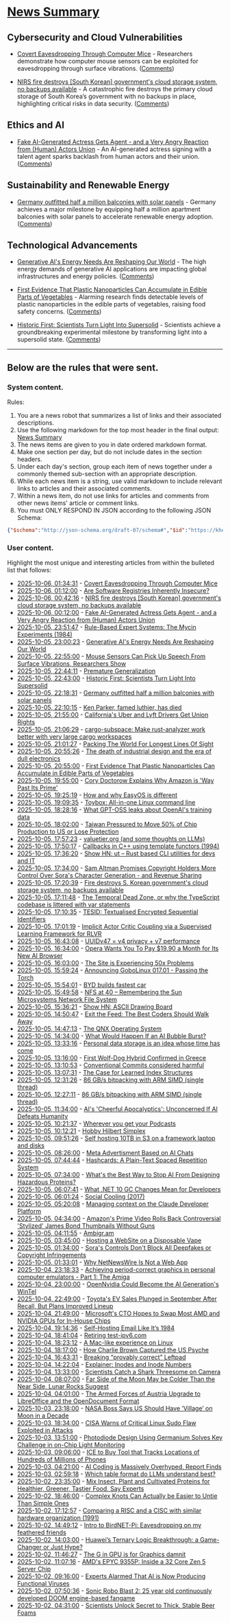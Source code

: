 # [News Summary](https://kherrick.github.io/news-summary/)

## Cybersecurity and Cloud Vulnerabilities

* [Covert Eavesdropping Through Computer Mice](https://sites.google.com/view/mic-e-mouse) - Researchers demonstrate how computer mouse sensors can be exploited for eavesdropping through surface vibrations. ([Comments](https://news.ycombinator.com/item?id=45486825))

* [NIRS fire destroys [South Korean] government&apos;s cloud storage system, no backups available](https://koreajoongangdaily.joins.com/news/2025-10-01/national/socialAffairs/NIRS-fire-destroys-governments-cloud-storage-system-no-backups-available/2412936) - A catastrophic fire destroys the primary cloud storage of South Korea’s government with no backups in place, highlighting critical risks in data security. ([Comments](https://lobste.rs/s/zo5arc/nirs_fire_destroys_south_korean))

## Ethics and AI

* [Fake AI-Generated Actress Gets Agent - and a Very Angry Reaction from (Human) Actors Union](https://entertainment.slashdot.org/story/25/10/06/009212/fake-ai-generated-actress-gets-agent---and-a-very-angry-reaction-from-human-actors-union?utm_source=rss1.0mainlinkanon&amp;utm_medium=feed) - An AI-generated actress signing with a talent agent sparks backlash from human actors and their union. ([Comments](https://entertainment.slashdot.org/story/25/10/06/009212/fake-ai-generated-actress-gets-agent---and-a-very-angry-reaction-from-human-actors-union?utm_source=rss1.0mainlinkanon&amp;utm_medium=feed))

## Sustainability and Renewable Energy

* [Germany outfitted half a million balconies with solar panels](https://grist.org/buildings/how-germany-outfitted-half-a-million-balconies-with-solar-panels/) - Germany achieves a major milestone by equipping half a million apartment balconies with solar panels to accelerate renewable energy adoption. ([Comments](https://news.ycombinator.com/item?id=45485806))

## Technological Advancements

* [Generative AI&apos;s Energy Needs Are Reshaping Our World](https://spectrum.ieee.org/ai-energy-use) - The high energy demands of generative AI applications are impacting global infrastructures and energy policies. ([Comments](https://news.ycombinator.com/item?id=45486031))

* [First Evidence That Plastic Nanoparticles Can Accumulate in Edible Parts of Vegetables](https://news.slashdot.org/story/25/10/05/2032200/first-evidence-that-plastic-nanoparticles-can-accumulate-in-edible-parts-of-vegetables?utm_source=rss1.0mainlinkanon&amp;utm_medium=feed) - Alarming research finds detectable levels of plastic nanoparticles in the edible parts of vegetables, raising food safety concerns. ([Comments](https://news.slashdot.org/story/25/10/05/2032200/first-evidence-that-plastic-nanoparticles-can-accumulate-in-edible-parts-of-vegetables?utm_source=rss1.0mainlinkanon&amp;utm_medium=feed))

* [Historic First: Scientists Turn Light Into Supersolid](https://soylentnews.org/article.pl?sid=25/10/04/1856221&amp;from=rss) - Scientists achieve a groundbreaking experimental milestone by transforming light into a supersolid state. ([Comments](https://soylentnews.org/article.pl?sid=25/10/04/1856221&amp;from=rss))

---

## Below are the rules that were sent.

### System content.

Rules:

1. You are a news robot that summarizes a list of links and their associated descriptions.
2. Use the following markdown for the top most header in the final output: [News Summary](https://kherrick.github.io/news-summary/)
3. The news items are given to you in date ordered markdown format.
4. Make one section per day, but do not include dates in the section headers.
5. Under each day's section, group each item of news together under a commonly themed sub-section with an appropriate description.
6. While each news item is a string, use valid markdown to include relevant links to articles and their associated comments.
7. Within a news item, do not use links for articles and comments from other news items' article or comment links.
8. You must ONLY RESPOND IN JSON according to the following JSON Schema:

```json
{"$schema":"http://json-schema.org/draft-07/schema#","$id":"https://kherrick.github.io/news-summary/news-summary-schema.json","type":"object","properties":{"heading":{"type":"string"},"sections":{"type":"array","items":{"type":"object","properties":{"title":{"type":"string"},"newsItems":{"type":"array","items":{"type":"string"},"minItems":1}},"required":["title","newsItems"]},"minItems":1}},"required":["heading","sections"]}
```

### User content.

Highlight the most unique and interesting articles from within the bulleted list that follows:

* [2025-10-06, 01:34:31](https://news.ycombinator.com/item?id=45486825) - [Covert Eavesdropping Through Computer Mice](https://sites.google.com/view/mic-e-mouse)
* [2025-10-06, 01:12:00](https://developers.slashdot.org/story/25/10/05/2318202/are-software-registries-inherently-insecure?utm_source=rss1.0mainlinkanon&amp;utm_medium=feed) - [Are Software Registries Inherently Insecure?](https://developers.slashdot.org/story/25/10/05/2318202/are-software-registries-inherently-insecure?utm_source=rss1.0mainlinkanon&amp;utm_medium=feed)
* [2025-10-06, 00:42:16](https://lobste.rs/s/zo5arc/nirs_fire_destroys_south_korean) - [NIRS fire destroys [South Korean] government&apos;s cloud storage system, no backups available](https://koreajoongangdaily.joins.com/news/2025-10-01/national/socialAffairs/NIRS-fire-destroys-governments-cloud-storage-system-no-backups-available/2412936)
* [2025-10-06, 00:12:00](https://entertainment.slashdot.org/story/25/10/06/009212/fake-ai-generated-actress-gets-agent---and-a-very-angry-reaction-from-human-actors-union?utm_source=rss1.0mainlinkanon&amp;utm_medium=feed) - [Fake AI-Generated Actress Gets Agent - and a Very Angry Reaction from (Human) Actors Union](https://entertainment.slashdot.org/story/25/10/06/009212/fake-ai-generated-actress-gets-agent---and-a-very-angry-reaction-from-human-actors-union?utm_source=rss1.0mainlinkanon&amp;utm_medium=feed)
* [2025-10-05, 23:51:47](https://news.ycombinator.com/item?id=45486306) - [Rule-Based Expert Systems: The Mycin Experiments (1984)](https://www.shortliffe.net/Buchanan-Shortliffe-1984/MYCIN%20Book.htm)
* [2025-10-05, 23:00:23](https://news.ycombinator.com/item?id=45486031) - [Generative AI&apos;s Energy Needs Are Reshaping Our World](https://spectrum.ieee.org/ai-energy-use)
* [2025-10-05, 22:55:00](https://it.slashdot.org/story/25/10/05/2225224/mouse-sensors-can-pick-up-speech-from-surface-vibrations-researchers-show?utm_source=rss1.0mainlinkanon&amp;utm_medium=feed) - [Mouse Sensors Can Pick Up Speech From Surface Vibrations, Researchers Show](https://it.slashdot.org/story/25/10/05/2225224/mouse-sensors-can-pick-up-speech-from-surface-vibrations-researchers-show?utm_source=rss1.0mainlinkanon&amp;utm_medium=feed)
* [2025-10-05, 22:44:11](https://lobste.rs/s/jx047q/premature_generalization) - [Premature Generalization](https://youtu.be/P5lNzRA8rYI)
* [2025-10-05, 22:43:00](https://soylentnews.org/article.pl?sid=25/10/04/1856221&amp;from=rss) - [Historic First: Scientists Turn Light Into Supersolid](https://soylentnews.org/article.pl?sid=25/10/04/1856221&amp;from=rss)
* [2025-10-05, 22:18:31](https://news.ycombinator.com/item?id=45485806) - [Germany outfitted half a million balconies with solar panels](https://grist.org/buildings/how-germany-outfitted-half-a-million-balconies-with-solar-panels/)
* [2025-10-05, 22:10:15](https://news.ycombinator.com/item?id=45485736) - [Ken Parker, famed luthier, has died](https://kenparkerarchtops.com)
* [2025-10-05, 21:55:00](https://yro.slashdot.org/story/25/10/05/2149250/californias-uber-and-lyft-drivers-get-union-rights?utm_source=rss1.0mainlinkanon&amp;utm_medium=feed) - [California&apos;s Uber and Lyft Drivers Get Union Rights](https://yro.slashdot.org/story/25/10/05/2149250/californias-uber-and-lyft-drivers-get-union-rights?utm_source=rss1.0mainlinkanon&amp;utm_medium=feed)
* [2025-10-05, 21:06:29](https://lobste.rs/s/3p1uht/cargo_subspace_make_rust_analyzer_work) - [cargo-subspace: Make rust-analyzer work better with very large cargo workspaces](https://github.com/ethowitz/cargo-subspace)
* [2025-10-05, 21:01:27](https://lobste.rs/s/unhv2p/packing_world_for_longest_lines_sight) - [Packing The World For Longest Lines Of Sight](https://tombh.co.uk/packing-world-lines-of-sight)
* [2025-10-05, 20:55:26](https://news.ycombinator.com/item?id=45485175) - [The death of industrial design and the era of dull electronics](https://hackaday.com/2025/07/23/the-death-of-industrial-design-and-the-era-of-dull-electronics/)
* [2025-10-05, 20:55:00](https://news.slashdot.org/story/25/10/05/2032200/first-evidence-that-plastic-nanoparticles-can-accumulate-in-edible-parts-of-vegetables?utm_source=rss1.0mainlinkanon&amp;utm_medium=feed) - [First Evidence That Plastic Nanoparticles Can Accumulate in Edible Parts of Vegetables](https://news.slashdot.org/story/25/10/05/2032200/first-evidence-that-plastic-nanoparticles-can-accumulate-in-edible-parts-of-vegetables?utm_source=rss1.0mainlinkanon&amp;utm_medium=feed)
* [2025-10-05, 19:55:00](https://news.slashdot.org/story/25/10/05/1953218/cory-doctorow-explains-why-amazon-is-way-past-its-prime?utm_source=rss1.0mainlinkanon&amp;utm_medium=feed) - [Cory Doctorow Explains Why Amazon is &apos;Way Past Its Prime&apos;](https://news.slashdot.org/story/25/10/05/1953218/cory-doctorow-explains-why-amazon-is-way-past-its-prime?utm_source=rss1.0mainlinkanon&amp;utm_medium=feed)
* [2025-10-05, 19:25:19](https://lobste.rs/s/y3yauw/how_why_easyos_is_different) - [How and why EasyOS is different](https://easyos.org/about/how-and-why-easyos-is-different.html)
* [2025-10-05, 19:09:35](https://news.ycombinator.com/item?id=45484284) - [Toybox: All-in-one Linux command line](https://github.com/landley/toybox)
* [2025-10-05, 18:28:16](https://news.ycombinator.com/item?id=45483924) - [What GPT-OSS leaks about OpenAI&apos;s training data](https://fi-le.net/oss/)
* [2025-10-05, 18:02:00](https://soylentnews.org/politics/article.pl?sid=25/10/04/195256&amp;from=rss) - [Taiwan Pressured to Move 50% of Chip Production to US or Lose Protection](https://soylentnews.org/politics/article.pl?sid=25/10/04/195256&amp;from=rss)
* [2025-10-05, 17:57:23](https://lobste.rs/s/q6c4ur/valuetier_org_some_thoughts_on_llms) - [valuetier.org (and some thoughts on LLMs)](https://ericphanson.com/blog/2025/valuetier.org-and-some-thoughts-on-llms/)
* [2025-10-05, 17:50:17](https://news.ycombinator.com/item?id=45483651) - [Callbacks in C++ using template functors (1994)](http://www.tutok.sk/fastgl/callback.html)
* [2025-10-05, 17:36:20](https://news.ycombinator.com/item?id=45483531) - [Show HN: ut – Rust based CLI utilities for devs and IT](https://github.com/ksdme/ut)
* [2025-10-05, 17:34:00](https://yro.slashdot.org/story/25/10/05/0127200/sam-altman-promises-copyright-holders-more-control-over-soras-character-generation---and-revenue-sharing?utm_source=rss1.0mainlinkanon&amp;utm_medium=feed) - [Sam Altman Promises Copyright Holders More Control Over Sora&apos;s Character Generation - and Revenue Sharing](https://yro.slashdot.org/story/25/10/05/0127200/sam-altman-promises-copyright-holders-more-control-over-soras-character-generation---and-revenue-sharing?utm_source=rss1.0mainlinkanon&amp;utm_medium=feed)
* [2025-10-05, 17:20:39](https://news.ycombinator.com/item?id=45483386) - [Fire destroys S. Korean government&apos;s cloud storage system, no backups available](https://koreajoongangdaily.joins.com/news/2025-10-01/national/socialAffairs/NIRS-fire-destroys-governments-cloud-storage-system-no-backups-available/2412936)
* [2025-10-05, 17:11:48](https://lobste.rs/s/dwz05l/temporal_dead_zone_why_typescript) - [The Temporal Dead Zone, or why the TypeScript codebase is littered with var statements](https://vincentrolfs.dev/blog/ts-var)
* [2025-10-05, 17:10:35](https://lobste.rs/s/dckg9i/tesid_textualised_encrypted_sequential) - [TESID: Textualised Encrypted Sequential Identifiers](https://temp.chrismorgan.info/2025-09-17-tesid/)
* [2025-10-05, 17:01:19](https://news.ycombinator.com/item?id=45483205) - [Implicit Actor Critic Coupling via a Supervised Learning Framework for RLVR](https://arxiv.org/abs/2509.02522)
* [2025-10-05, 16:43:08](https://lobste.rs/s/ycveqa/uuidv47_v4_privacy_v7_performance) - [UUIDv47 = v4 privacy + v7 performance](https://github.com/stateless-me/uuidv47)
* [2025-10-05, 16:34:00](https://slashdot.org/story/25/10/05/026207/opera-wants-you-to-pay-1990-a-month-for-its-new-ai-browser?utm_source=rss1.0mainlinkanon&amp;utm_medium=feed) - [Opera Wants You To Pay $19.90 a Month for Its New AI Browser](https://slashdot.org/story/25/10/05/026207/opera-wants-you-to-pay-1990-a-month-for-its-new-ai-browser?utm_source=rss1.0mainlinkanon&amp;utm_medium=feed)
* [2025-10-05, 16:03:00](https://soylentnews.org/meta/article.pl?sid=25/10/05/162227&amp;from=rss) - [The Site is Experiencing 50x Problems](https://soylentnews.org/meta/article.pl?sid=25/10/05/162227&amp;from=rss)
* [2025-10-05, 15:59:24](https://lobste.rs/s/nsrig5/announcing_gobolinux_017_01_passing) - [Announcing GoboLinux 017.01 - Passing the Torch](https://gobolinux.org//news/119.html)
* [2025-10-05, 15:54:01](https://news.ycombinator.com/item?id=45482516) - [BYD builds fastest car](https://www.autotrader.co.uk/content/news/byd-builds-world-s-fastest-car)
* [2025-10-05, 15:49:58](https://news.ycombinator.com/item?id=45482467) - [NFS at 40 – Remembering the Sun Microsystems Network File System](https://nfs40.online/)
* [2025-10-05, 15:36:21](https://news.ycombinator.com/item?id=45482333) - [Show HN: ASCII Drawing Board](https://www.delopsu.com/draw.html)
* [2025-10-05, 14:50:47](https://lobste.rs/s/7myscg/exit_feed_best_coders_should_walk_away) - [Exit the Feed: The Best Coders Should Walk Away](https://abner.page/post/exit-the-feed/)
* [2025-10-05, 14:47:13](https://news.ycombinator.com/item?id=45481892) - [The QNX Operating System](https://www.abortretry.fail/p/the-qnx-operating-system)
* [2025-10-05, 14:34:00](https://news.slashdot.org/story/25/10/04/0648215/what-would-happen-if-an-ai-bubble-burst?utm_source=rss1.0mainlinkanon&amp;utm_medium=feed) - [What Would Happen If an AI Bubble Burst?](https://news.slashdot.org/story/25/10/04/0648215/what-would-happen-if-an-ai-bubble-burst?utm_source=rss1.0mainlinkanon&amp;utm_medium=feed)
* [2025-10-05, 13:33:16](https://lobste.rs/s/tu789k/personal_data_storage_is_idea_whose_time) - [Personal data storage is an idea whose time has come](https://blog.muni.town/personal-data-storage-idea/)
* [2025-10-05, 13:16:00](https://soylentnews.org/article.pl?sid=25/10/04/1858242&amp;from=rss) - [First Wolf-Dog Hybrid Confirmed in Greece](https://soylentnews.org/article.pl?sid=25/10/04/1858242&amp;from=rss)
* [2025-10-05, 13:10:53](https://lobste.rs/s/szoe3m/conventional_commits_considered) - [Conventional Commits considered harmful](https://larr.net/p/cc.html)
* [2025-10-05, 13:07:31](https://lobste.rs/s/nsl5gr/case_for_learned_index_structures) - [The Case for Learned Index Structures](https://dl.acm.org/doi/10.1145/3183713.3196909)
* [2025-10-05, 12:31:26](https://lobste.rs/s/azrzic/86_gb_s_bitpacking_with_arm_simd_single) - [86 GB/s bitpacking with ARM SIMD (single thread)](https://github.com/ashtonsix/perf-portfolio/tree/main/bytepack)
* [2025-10-05, 12:27:11](https://news.ycombinator.com/item?id=45481008) - [86 GB/s bitpacking with ARM SIMD (single thread)](https://github.com/ashtonsix/perf-portfolio/tree/main/bytepack)
* [2025-10-05, 11:34:00](https://slashdot.org/story/25/10/05/0550246/ais-cheerful-apocalyptics-unconcerned-if-ai-defeats-humanity?utm_source=rss1.0mainlinkanon&amp;utm_medium=feed) - [AI&apos;s &apos;Cheerful Apocalyptics&apos;: Unconcerned If AI Defeats Humanity](https://slashdot.org/story/25/10/05/0550246/ais-cheerful-apocalyptics-unconcerned-if-ai-defeats-humanity?utm_source=rss1.0mainlinkanon&amp;utm_medium=feed)
* [2025-10-05, 10:21:37](https://lobste.rs/s/rgxngu/wherever_you_get_your_podcasts) - [Wherever you get your Podcasts](https://knotbin.leaflet.pub/3lx3uqveyj22f)
* [2025-10-05, 10:12:21](https://lobste.rs/s/x6vgkj/hobby_hilbert_simplex) - [Hobby Hilbert Simplex](https://nedbatchelder.com/blog/202509/hobby_hilbert_simplex.html)
* [2025-10-05, 09:51:26](https://news.ycombinator.com/item?id=45480317) - [Self hosting 10TB in S3 on a framework laptop and disks](https://jamesoclaire.com/2025/10/05/self-hosting-10tb-in-s3-on-a-framework-laptop-disks/)
* [2025-10-05, 08:26:00](https://soylentnews.org/article.pl?sid=25/10/04/0347255&amp;from=rss) - [Meta Advertisment Based on AI Chats](https://soylentnews.org/article.pl?sid=25/10/04/0347255&amp;from=rss)
* [2025-10-05, 07:44:44](https://lobste.rs/s/p6aor9/hashcards_plain_text_spaced_repetition) - [Hashcards: A Plain-Text Spaced Repetition System](https://borretti.me/article/hashcards-plain-text-spaced-repetition)
* [2025-10-05, 07:34:00](https://science.slashdot.org/story/25/10/04/0539239/whats-the-best-way-to-stop-ai-from-designing-hazardous-proteins?utm_source=rss1.0mainlinkanon&amp;utm_medium=feed) - [What&apos;s the Best Way to Stop AI From Designing Hazardous Proteins?](https://science.slashdot.org/story/25/10/04/0539239/whats-the-best-way-to-stop-ai-from-designing-hazardous-proteins?utm_source=rss1.0mainlinkanon&amp;utm_medium=feed)
* [2025-10-05, 06:07:41](https://lobste.rs/s/rb8atf/what_net_10_gc_changes_mean_for_developers) - [What .NET 10 GC Changes Mean for Developers](https://roxeem.com/2025/09/30/what-net-10-gc-changes-mean-for-developers/)
* [2025-10-05, 06:01:24](https://news.ycombinator.com/item?id=45479165) - [Social Cooling (2017)](https://www.socialcooling.com/)
* [2025-10-05, 05:20:08](https://news.ycombinator.com/item?id=45479006) - [Managing context on the Claude Developer Platform](https://www.anthropic.com/news/context-management)
* [2025-10-05, 04:34:00](https://entertainment.slashdot.org/story/25/10/05/0418224/amazons-prime-video-rolls-back-controversial-stylized-james-bond-thumbnails-without-guns?utm_source=rss1.0mainlinkanon&amp;utm_medium=feed) - [Amazon&apos;s Prime Video Rolls Back Controversial &apos;Stylized&apos; James Bond Thumbnails Without Guns](https://entertainment.slashdot.org/story/25/10/05/0418224/amazons-prime-video-rolls-back-controversial-stylized-james-bond-thumbnails-without-guns?utm_source=rss1.0mainlinkanon&amp;utm_medium=feed)
* [2025-10-05, 04:11:55](https://news.ycombinator.com/item?id=45478780) - [Ambigr.am](https://ambigr.am/hall-of-fame)
* [2025-10-05, 03:45:00](https://soylentnews.org/article.pl?sid=25/10/04/0342221&amp;from=rss) - [Hosting a WebSite on a Disposable Vape](https://soylentnews.org/article.pl?sid=25/10/04/0342221&amp;from=rss)
* [2025-10-05, 01:34:00](https://yro.slashdot.org/story/25/10/05/0122231/soras-controls-dont-block-all-deepfakes-or-copyright-infringements?utm_source=rss1.0mainlinkanon&amp;utm_medium=feed) - [Sora&apos;s Controls Don&apos;t Block All Deepfakes or Copyright Infringements](https://yro.slashdot.org/story/25/10/05/0122231/soras-controls-dont-block-all-deepfakes-or-copyright-infringements?utm_source=rss1.0mainlinkanon&amp;utm_medium=feed)
* [2025-10-05, 01:33:01](https://lobste.rs/s/zb71vu/why_netnewswire_is_not_web_app) - [Why NetNewsWire Is Not a Web App](https://inessential.com/2025/10/04/why-netnewswire-is-not-web-app.html)
* [2025-10-04, 23:18:33](https://lobste.rs/s/bkmwe4/achieving_period_correct_graphics) - [Achieving period-correct graphics in personal computer emulators - Part 1: The Amiga](https://blog.johnnovak.net/2022/04/15/achieving-period-correct-graphics-in-personal-computer-emulators-part-1-the-amiga/)
* [2025-10-04, 23:00:00](https://soylentnews.org/article.pl?sid=25/10/04/0327256&amp;from=rss) - [OpenNvidia Could Become the AI Generation&apos;s WinTel](https://soylentnews.org/article.pl?sid=25/10/04/0327256&amp;from=rss)
* [2025-10-04, 22:49:00](https://tech.slashdot.org/story/25/10/04/2210244/toyotas-ev-sales-plunged-in-september-after-recall-but-plans-improved-lineup?utm_source=rss1.0mainlinkanon&amp;utm_medium=feed) - [Toyota&apos;s EV Sales Plunged in September After Recall, But Plans Improved Lineup](https://tech.slashdot.org/story/25/10/04/2210244/toyotas-ev-sales-plunged-in-september-after-recall-but-plans-improved-lineup?utm_source=rss1.0mainlinkanon&amp;utm_medium=feed)
* [2025-10-04, 21:49:00](https://hardware.slashdot.org/story/25/10/04/2142243/microsofts-cto-hopes-to-swap-most-amd-and-nvidia-gpus-for-in-house-chips?utm_source=rss1.0mainlinkanon&amp;utm_medium=feed) - [Microsoft&apos;s CTO Hopes to Swap Most AMD and NVIDIA GPUs for In-House Chips](https://hardware.slashdot.org/story/25/10/04/2142243/microsofts-cto-hopes-to-swap-most-amd-and-nvidia-gpus-for-in-house-chips?utm_source=rss1.0mainlinkanon&amp;utm_medium=feed)
* [2025-10-04, 19:14:36](https://lobste.rs/s/rlencm/self_hosting_email_like_it_s_1984) - [Self-Hosting Email Like It’s 1984](https://maxadamski.com/blog/2025/10/email.html)
* [2025-10-04, 18:41:04](https://lobste.rs/s/rhl369/retiring_test_ipv6_com) - [Retiring test-ipv6.com](https://retire.test-ipv6.com/)
* [2025-10-04, 18:23:12](https://lobste.rs/s/6fhm1u/mac_like_experience_on_linux) - [A Mac-like experience on Linux](https://pointieststick.com/2025/10/04/a-mac-like-experience-on-linux/)
* [2025-10-04, 18:17:00](https://soylentnews.org/article.pl?sid=25/10/03/1516247&amp;from=rss) - [How Charlie Brown Captured the US Psyche](https://soylentnews.org/article.pl?sid=25/10/03/1516247&amp;from=rss)
* [2025-10-04, 16:43:31](https://lobste.rs/s/bokqwe/breaking_provably_correct_leftpad) - [Breaking “provably correct” Leftpad](https://lukeplant.me.uk/blog/posts/breaking-provably-correct-leftpad/)
* [2025-10-04, 14:22:04](https://news.ycombinator.com/item?id=45473516) - [Explainer: Inodes and Inode Numbers](https://eclecticlight.co/2025/10/04/explainer-inodes-and-inode-numbers/)
* [2025-10-04, 13:33:00](https://soylentnews.org/article.pl?sid=25/10/02/1413244&amp;from=rss) - [Scientists Catch a Shark Threesome on Camera](https://soylentnews.org/article.pl?sid=25/10/02/1413244&amp;from=rss)
* [2025-10-04, 08:07:00](https://soylentnews.org/article.pl?sid=25/10/02/1410217&amp;from=rss) - [Far Side of the Moon May be Colder Than the Near Side, Lunar Rocks Suggest](https://soylentnews.org/article.pl?sid=25/10/02/1410217&amp;from=rss)
* [2025-10-04, 04:01:00](https://soylentnews.org/article.pl?sid=25/10/02/146250&amp;from=rss) - [The Armed Forces of Austria Upgrade to LibreOffice and the OpenDocument Format](https://soylentnews.org/article.pl?sid=25/10/02/146250&amp;from=rss)
* [2025-10-03, 23:18:00](https://soylentnews.org/article.pl?sid=25/10/02/1231211&amp;from=rss) - [NASA Boss Says US Should Have ‘Village’ on Moon in a Decade](https://soylentnews.org/article.pl?sid=25/10/02/1231211&amp;from=rss)
* [2025-10-03, 18:34:00](https://soylentnews.org/article.pl?sid=25/10/02/1226238&amp;from=rss) - [CISA Warns of Critical Linux Sudo Flaw Exploited in Attacks](https://soylentnews.org/article.pl?sid=25/10/02/1226238&amp;from=rss)
* [2025-10-03, 13:51:00](https://soylentnews.org/article.pl?sid=25/10/02/1054255&amp;from=rss) - [Photodiode Design Using Germanium Solves Key Challenge in on-Chip Light Monitoring](https://soylentnews.org/article.pl?sid=25/10/02/1054255&amp;from=rss)
* [2025-10-03, 09:06:00](https://soylentnews.org/article.pl?sid=25/10/02/1052258&amp;from=rss) - [ICE to Buy Tool that Tracks Locations of Hundreds of Millions of Phones](https://soylentnews.org/article.pl?sid=25/10/02/1052258&amp;from=rss)
* [2025-10-03, 04:21:00](https://soylentnews.org/article.pl?sid=25/10/01/2332257&amp;from=rss) - [AI Coding is Massively Overhyped, Report Finds](https://soylentnews.org/article.pl?sid=25/10/01/2332257&amp;from=rss)
* [2025-10-03, 02:59:18](https://news.ycombinator.com/item?id=45458455) - [Which table format do LLMs understand best?](https://www.improvingagents.com/blog/best-input-data-format-for-llms)
* [2025-10-02, 23:35:00](https://soylentnews.org/article.pl?sid=25/09/30/1336240&amp;from=rss) - [Mix Insect, Plant and Cultivated Proteins for Healthier, Greener, Tastier Food, Say Experts](https://soylentnews.org/article.pl?sid=25/09/30/1336240&amp;from=rss)
* [2025-10-02, 18:46:00](https://soylentnews.org/article.pl?sid=25/09/30/1328225&amp;from=rss) - [Complex Knots Can Actually be Easier to Untie Than Simple Ones](https://soylentnews.org/article.pl?sid=25/09/30/1328225&amp;from=rss)
* [2025-10-02, 17:12:57](https://news.ycombinator.com/item?id=45452480) - [Comparing a RISC and a CISC with similar hardware organization (1991)](https://dl.acm.org/doi/pdf/10.1145/106972.107003)
* [2025-10-02, 14:49:12](https://news.ycombinator.com/item?id=45450392) - [Intro to BirdNET-Pi: Eavesdropping on my feathered friends](https://hannahilea.com/blog/birdnet-intro/)
* [2025-10-02, 14:03:00](https://soylentnews.org/article.pl?sid=25/09/30/1323239&amp;from=rss) - [Huawei’s Ternary Logic Breakthrough: a Game-Changer or Just Hype?](https://soylentnews.org/article.pl?sid=25/09/30/1323239&amp;from=rss)
* [2025-10-02, 11:46:27](https://news.ycombinator.com/item?id=45448416) - [The G in GPU is for Graphics damnit](https://ut21.github.io/blog/triton.html)
* [2025-10-02, 11:07:16](https://news.ycombinator.com/item?id=45448204) - [AMD&apos;s EPYC 9355P: Inside a 32 Core Zen 5 Server Chip](https://chipsandcheese.com/p/amds-epyc-9355p-inside-a-32-core)
* [2025-10-02, 09:16:00](https://soylentnews.org/article.pl?sid=25/09/30/1249215&amp;from=rss) - [Experts Alarmed That AI is Now Producing Functional Viruses](https://soylentnews.org/article.pl?sid=25/09/30/1249215&amp;from=rss)
* [2025-10-02, 07:50:36](https://news.ycombinator.com/item?id=45447226) - [Sonic Robo Blast 2: 25 year old continuously developed DOOM engine-based fangame](https://www.srb2.org/)
* [2025-10-02, 04:31:00](https://soylentnews.org/article.pl?sid=25/09/30/0352206&amp;from=rss) - [Scientists Unlock Secret to Thick, Stable Beer Foams](https://soylentnews.org/article.pl?sid=25/09/30/0352206&amp;from=rss)
